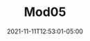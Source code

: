 ---
title: "Mod05"
description: ""
date: 2021-11-11T12:53:01-05:00
draft: false
weight: 0
enableToc: true
tocLevels: ["h2", "h3", "h4"]
---